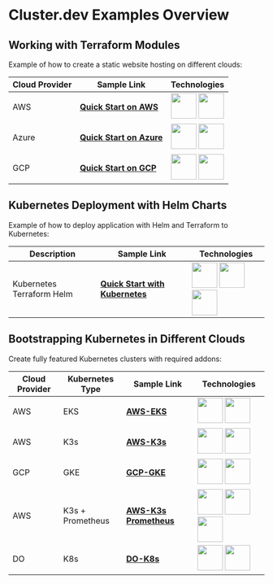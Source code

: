 # Cluster.dev Examples Overview

## Working with Terraform Modules

Example of how to create a static website hosting on different clouds:

| Cloud Provider | Sample Link                               | Technologies       |
|----------------|-------------------------------------------|------------------|
| AWS            | [**Quick Start on AWS**](https://docs.cluster.dev/get-started-cdev-aws/)                   | <img src="https://docs.cluster.dev/images/AWS.png" width="50" height="50"> <img src="https://docs.cluster.dev/images/terraform.png" width="50" height="50"> |
| Azure          | [**Quick Start on Azure**](https://docs.cluster.dev/get-started-cdev-azure/)                 | <img src="https://docs.cluster.dev/images/AZURE.png" width="50" height="50"> <img src="https://docs.cluster.dev/images/terraform.png" width="50" height="50"> |
| GCP            | [**Quick Start on GCP**](https://docs.cluster.dev/get-started-cdev-gcp/)                   | <img src="https://docs.cluster.dev/images/Google Cloud Platform.png" width="50" height="50"> <img src="https://docs.cluster.dev/images/terraform.png" width="50" height="50"> |

## Kubernetes Deployment with Helm Charts

Example of how to deploy application with Helm and Terraform to Kubernetes:

| Description                 | Sample Link                           | Technologies       |
|-----------------------------|---------------------------------------|------------------|
| Kubernetes Terraform Helm | [**Quick Start with Kubernetes**](https://docs.cluster.dev/get-started-cdev-helm/)    | <img src="https://docs.cluster.dev/images/Kubernetes.png" width="50" height="50"> <img src="https://docs.cluster.dev/images/terraform.png" width="50" height="50"> <img src="https://docs.cluster.dev/images/HELM.png" width="50" height="50"> |

## Bootstrapping Kubernetes in Different Clouds

Create fully featured Kubernetes clusters with required addons:

| Cloud Provider | Kubernetes Type | Sample Link             | Technologies       |
|----------------|-----------------|-------------------------|------------------|
| AWS            | EKS             | [**AWS-EKS**](https://docs.cluster.dev/examples-aws-eks/)            | <img src="https://docs.cluster.dev/images/AWS.png" width="50" height="50"> <img src="https://docs.cluster.dev/images/Kubernetes.png" width="50" height="50"> |
| AWS            | K3s             | [**AWS-K3s**](https://docs.cluster.dev/examples-aws-k3s/)            | <img src="https://docs.cluster.dev/images/AWS.png" width="50" height="50"> <img src="https://docs.cluster.dev/images/K3s.png" width="50" height="50"> |
| GCP            | GKE             | [**GCP-GKE**](https://docs.cluster.dev/examples-gcp-gke/)            | <img src="https://docs.cluster.dev/images/Google Cloud Platform.png" width="50" height="50"> <img src="https://docs.cluster.dev/images/Kubernetes.png" width="50" height="50"> |
| AWS            | K3s + Prometheus| [**AWS-K3s Prometheus**](https://docs.cluster.dev/examples-aws-k3s-prometheus/) | <img src="https://docs.cluster.dev/images/AWS.png" width="50" height="50"> <img src="https://docs.cluster.dev/images/K3s.png" width="50" height="50"> <img src="https://docs.cluster.dev/images/Prometheus.png" width="50" height="50"> |
| DO             | K8s             | [**DO-K8s**](https://docs.cluster.dev/examples-do-k8s/)             | <img src="https://docs.cluster.dev/images/Digital Ocean.png" width="50" height="50"> <img src="https://docs.cluster.dev/images/Kubernetes.png" width="50" height="50"> |

